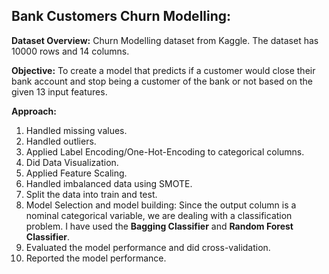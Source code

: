 ## Bank Customers Churn Modelling:

**Dataset Overview:**
Churn Modelling dataset from Kaggle. The dataset has 10000 rows and 14 columns.

**Objective:**
To create a model that predicts if a customer would close their bank account and stop being a customer of the bank or not based on the given 13 input features.

**Approach:**
1. Handled missing values.
2. Handled outliers.
3. Applied Label Encoding/One-Hot-Encoding to categorical columns.
4. Did Data Visualization.
5. Applied Feature Scaling.
6. Handled imbalanced data using SMOTE.
7. Split the data into train and test.
8. Model Selection and model building: Since the output column is a nominal categorical variable, we are dealing with a classification problem. I have used the **Bagging Classifier** and **Random Forest Classifier**.
9. Evaluated the model performance and did cross-validation.
10. Reported the model performance.